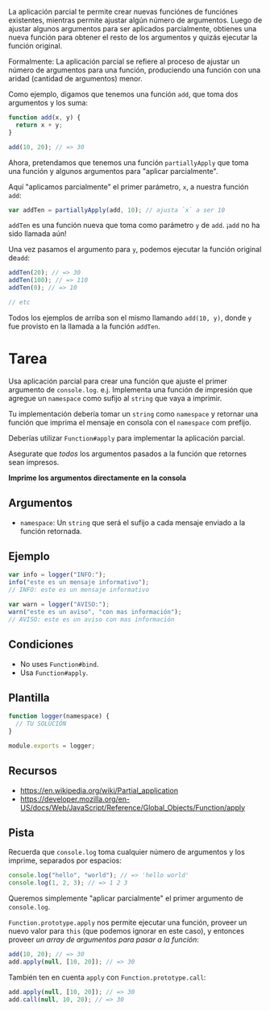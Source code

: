 La aplicación parcial te permite crear nuevas funciónes de funciónes existentes, mientras permite ajustar algún número de argumentos. Luego de ajustar algunos argumentos para ser aplicados parcialmente, obtienes una nueva función para obtener el resto de los argumentos y quizás ejecutar la función original.

Formalmente: La aplicación parcial se refiere al proceso de ajustar un número de argumentos para una función, produciendo una función con una aridad (cantidad de argumentos) menor.

Como ejemplo, digamos que tenemos una función `add`, que toma dos argumentos y los suma:

```js
function add(x, y) {
  return x + y;
}

add(10, 20); // => 30
```

Ahora, pretendamos que tenemos una función `partiallyApply` que toma una función y algunos argumentos para "aplicar parcialmente".

Aquí "aplicamos parcialmente" el primer parámetro, `x`, a nuestra función `add`:

```js
var addTen = partiallyApply(add, 10); // ajusta `x` a ser 10
```

`addTen` es una función nueva que toma como parámetro `y` de `add`. ¡`add` no ha sido llamada aún!

Una vez pasamos el argumento para `y`, podemos ejecutar la función original de`add`:

```js
addTen(20); // => 30
addTen(100); // => 110
addTen(0); // => 10

// etc
```

Todos los ejemplos de arriba son el mismo llamando `add(10, y)`, donde `y` fue provisto en la llamada a la función `addTen`.

# Tarea

Usa aplicación parcial para crear una función que ajuste el primer argumento de `console.log`. e.j. Implementa una función de impresión que agregue un `namespace` como sufijo al `string` que vaya a imprimir.

Tu implementación debería tomar un `string` como `namespace` y retornar una función que imprima el mensaje en consola con el `namespace` com prefijo.

Deberías utilizar `Function#apply` para implementar la aplicación parcial.

Asegurate que _todos_ los argumentos pasados a la función que retornes sean impresos.

**Imprime los argumentos directamente en la consola**

## Argumentos

- `namespace`: Un `string` que será el sufijo a cada mensaje enviado a la función retornada.

## Ejemplo

```js
var info = logger("INFO:");
info("este es un mensaje informativo");
// INFO: este es un mensaje informativo

var warn = logger("AVISO:");
warn("este es un aviso", "con mas información");
// AVISO: este es un aviso con mas información
```

## Condiciones

- No uses `Function#bind`.
- Usa `Function#apply`.

## Plantilla

```js
function logger(namespace) {
  // TU SOLUCIÓN
}

module.exports = logger;
```

## Recursos

- https://en.wikipedia.org/wiki/Partial_application
- https://developer.mozilla.org/en-US/docs/Web/JavaScript/Reference/Global_Objects/Function/apply

## Pista

Recuerda que `console.log` toma cualquier número de argumentos y los imprime, separados por espacios:

```js
console.log("hello", "world"); // => 'hello world'
console.log(1, 2, 3); // => 1 2 3
```

Queremos simplemente "aplicar parcialmente" el primer argumento de `console.log`.

`Function.prototype.apply` nos permite ejecutar una función, proveer un nuevo valor para `this` (que podemos ignorar en este caso), y entonces proveer _un array de argumentos para pasar a la función_:

```js
add(10, 20); // => 30
add.apply(null, [10, 20]); // => 30
```

También ten en cuenta `apply` con `Function.prototype.call`:

```js
add.apply(null, [10, 20]); // => 30
add.call(null, 10, 20); // => 30
```
